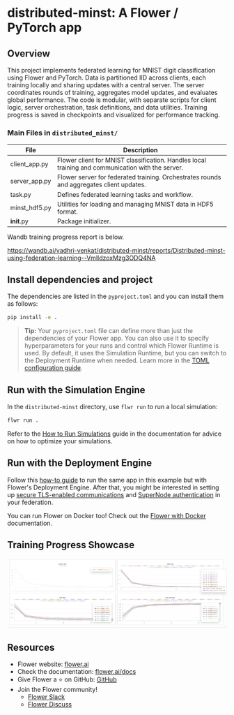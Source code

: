 # distributed-minst: A Flower / PyTorch app

## Overview

This project implements federated learning for MNIST digit classification using Flower and PyTorch. Data is partitioned IID across clients, each training locally and sharing updates with a central server. The server coordinates rounds of training, aggregates model updates, and evaluates global performance. The code is modular, with separate scripts for client logic, server orchestration, task definitions, and data utilities. Training progress is saved in checkpoints and visualized for performance tracking.

### Main Files in `distributed_minst/`

| File | Description |
|------|-------------|
| client_app.py | Flower client for MNIST classification. Handles local training and communication with the server. |
| server_app.py | Flower server for federated training. Orchestrates rounds and aggregates client updates. |
| task.py | Defines federated learning tasks and workflow. |
| minst_hdf5.py | Utilities for loading and managing MNIST data in HDF5 format. |
| __init__.py | Package initializer. |

Wandb training progress report is below.

https://wandb.ai/vadhri-venkat/distributed-minst/reports/Distributed-minst-using-federation-learning--VmlldzoxMzg3ODQ4NA

## Install dependencies and project

The dependencies are listed in the `pyproject.toml` and you can install them as follows:

```bash
pip install -e .
```

> **Tip:** Your `pyproject.toml` file can define more than just the dependencies of your Flower app. You can also use it to specify hyperparameters for your runs and control which Flower Runtime is used. By default, it uses the Simulation Runtime, but you can switch to the Deployment Runtime when needed.
> Learn more in the [TOML configuration guide](https://flower.ai/docs/framework/how-to-configure-pyproject-toml.html).

## Run with the Simulation Engine

In the `distributed-minst` directory, use `flwr run` to run a local simulation:

```bash
flwr run .
```

Refer to the [How to Run Simulations](https://flower.ai/docs/framework/how-to-run-simulations.html) guide in the documentation for advice on how to optimize your simulations.

## Run with the Deployment Engine

Follow this [how-to guide](https://flower.ai/docs/framework/how-to-run-flower-with-deployment-engine.html) to run the same app in this example but with Flower's Deployment Engine. After that, you might be interested in setting up [secure TLS-enabled communications](https://flower.ai/docs/framework/how-to-enable-tls-connections.html) and [SuperNode authentication](https://flower.ai/docs/framework/how-to-authenticate-supernodes.html) in your federation.

You can run Flower on Docker too! Check out the [Flower with Docker](https://flower.ai/docs/framework/docker/index.html) documentation.


## Training Progress Showcase

![Training Progress](checkpoints/training_progress_20cores.png)

## Resources

- Flower website: [flower.ai](https://flower.ai/)
- Check the documentation: [flower.ai/docs](https://flower.ai/docs/)
- Give Flower a ⭐️ on GitHub: [GitHub](https://github.com/adap/flower)
- Join the Flower community!
  - [Flower Slack](https://flower.ai/join-slack/)
  - [Flower Discuss](https://discuss.flower.ai/)
